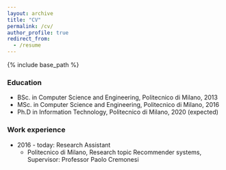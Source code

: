 ```yaml
---
layout: archive
title: "CV"
permalink: /cv/
author_profile: true
redirect_from:
  - /resume
---
```


{% include base_path %}

### Education

* BSc. in Computer Science and Engineering, Politecnico di Milano, 2013
* MSc. in Computer Science and Engineering, Politecnico di Milano, 2016
* Ph.D in Information Technology, Politecnico di Milano, 2020 (expected)

### Work experience

* 2016 - today: Research Assistant
  * Politecnico di Milano, Research topic Recommender systems, Supervisor: Professor Paolo Cremonesi

